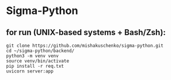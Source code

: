 # Sigma-Python 

## for run (UNIX-based systems + Bash/Zsh):
```
git clone https://github.com/mishakuschenko/sigma-python.git
cd ~/sigma-python/backend/
python3 -m venv venv
source venv/bin/activate 
pip install -r req.txt
uvicorn server:app 
```
